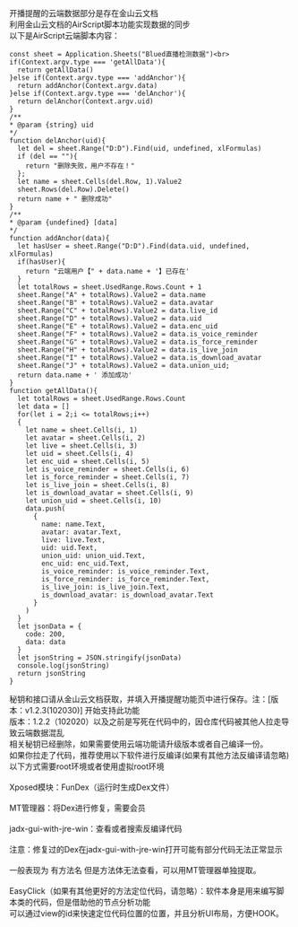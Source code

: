 开播提醒的云端数据部分是存在金山云文档<br>
利用金山云文档的AirScript脚本功能实现数据的同步<br>
以下是AirScript云端脚本内容： <br>

```
const sheet = Application.Sheets("Blued直播检测数据")<br>
if(Context.argv.type === 'getAllData'){
  return getAllData()
}else if(Context.argv.type === 'addAnchor'){
  return addAnchor(Context.argv.data)
}else if(Context.argv.type === 'delAnchor'){
  return delAnchor(Context.argv.uid)
}
/**
* @param {string} uid
*/
function delAnchor(uid){
  let del = sheet.Range("D:D").Find(uid, undefined, xlFormulas)
  if (del == ""){
    return "删除失败，用户不存在！"
  };
  let name = sheet.Cells(del.Row, 1).Value2
  sheet.Rows(del.Row).Delete()
  return name + " 删除成功"
}
/**
* @param {undefined} [data]
*/
function addAnchor(data){
  let hasUser = sheet.Range("D:D").Find(data.uid, undefined, xlFormulas)
  if(hasUser){
    return "云端用户【" + data.name + '】已存在'
  }
  let totalRows = sheet.UsedRange.Rows.Count + 1
  sheet.Range("A" + totalRows).Value2 = data.name
  sheet.Range("B" + totalRows).Value2 = data.avatar
  sheet.Range("C" + totalRows).Value2 = data.live_id
  sheet.Range("D" + totalRows).Value2 = data.uid
  sheet.Range("E" + totalRows).Value2 = data.enc_uid
  sheet.Range("F" + totalRows).Value2 = data.is_voice_reminder
  sheet.Range("G" + totalRows).Value2 = data.is_force_reminder
  sheet.Range("H" + totalRows).Value2 = data.is_live_join
  sheet.Range("I" + totalRows).Value2 = data.is_download_avatar
  sheet.Range("J" + totalRows).Value2 = data.union_uid;
  return data.name + ' 添加成功'
}
function getAllData(){
  let totalRows = sheet.UsedRange.Rows.Count
  let data = []
  for(let i = 2;i <= totalRows;i++)
  {
    let name = sheet.Cells(i, 1)
    let avatar = sheet.Cells(i, 2)
    let live = sheet.Cells(i, 3)
    let uid = sheet.Cells(i, 4)
    let enc_uid = sheet.Cells(i, 5)
    let is_voice_reminder = sheet.Cells(i, 6)
    let is_force_reminder = sheet.Cells(i, 7)
    let is_live_join = sheet.Cells(i, 8)
    let is_download_avatar = sheet.Cells(i, 9)
    let union_uid = sheet.Cells(i, 10)
    data.push(
      {
        name: name.Text,
        avatar: avatar.Text,
        live: live.Text,
        uid: uid.Text,
        union_uid: union_uid.Text,
        enc_uid: enc_uid.Text,
        is_voice_reminder: is_voice_reminder.Text,
        is_force_reminder: is_force_reminder.Text,
        is_live_join: is_live_join.Text,
        is_download_avatar: is_download_avatar.Text
      }
    )
  }
  let jsonData = {
    code: 200,
    data: data
  }
  let jsonString = JSON.stringify(jsonData)
  console.log(jsonString)
  return jsonString
}
```

秘钥和接口请从金山云文档获取，并填入开播提醒功能页中进行保存。注：[版本：v1.2.3(102030)]
开始支持此功能<br>
版本：1.2.2（102020）以及之前是写死在代码中的，因仓库代码被其他人拉走导致云端数据混乱<br>
相关秘钥已经删除，如果需要使用云端功能请升级版本或者自己编译一份。<br>
如果你拉走了代码，推荐使用以下软件进行反编译(如果有其他方法反编译请忽略)<br>
以下方式需要root环境或者使用虚拟root环境<br>
<br>
Xposed模块：FunDex（运行时生成Dex文件）<br>
<br>
MT管理器：将Dex进行修复，需要会员<br>
<br>
jadx-gui-with-jre-win：查看或者搜索反编译代码<br>
<br>
注意：修复过的Dex在jadx-gui-with-jre-win打开可能有部分代码无法正常显示<br>
<br>
一般表现为 有方法名 但是方法体无法查看，可以用MT管理器单独提取。<br>
<br>
EasyClick（如果有其他更好的方法定位代码，请忽略）：软件本身是用来编写脚本类的代码，但是借助他的节点分析功能<br>
可以通过view的id来快速定位代码位置的位置，并且分析UI布局，方便HOOK。


